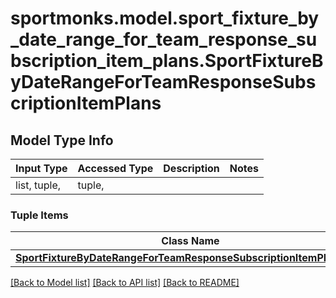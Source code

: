 # sportmonks.model.sport_fixture_by_date_range_for_team_response_subscription_item_plans.SportFixtureByDateRangeForTeamResponseSubscriptionItemPlans

## Model Type Info
Input Type | Accessed Type | Description | Notes
------------ | ------------- | ------------- | -------------
list, tuple,  | tuple,  |  | 

### Tuple Items
Class Name | Input Type | Accessed Type | Description | Notes
------------- | ------------- | ------------- | ------------- | -------------
[**SportFixtureByDateRangeForTeamResponseSubscriptionItemPlansItem**](SportFixtureByDateRangeForTeamResponseSubscriptionItemPlansItem.md) | [**SportFixtureByDateRangeForTeamResponseSubscriptionItemPlansItem**](SportFixtureByDateRangeForTeamResponseSubscriptionItemPlansItem.md) | [**SportFixtureByDateRangeForTeamResponseSubscriptionItemPlansItem**](SportFixtureByDateRangeForTeamResponseSubscriptionItemPlansItem.md) |  | 

[[Back to Model list]](../../README.md#documentation-for-models) [[Back to API list]](../../README.md#documentation-for-api-endpoints) [[Back to README]](../../README.md)

